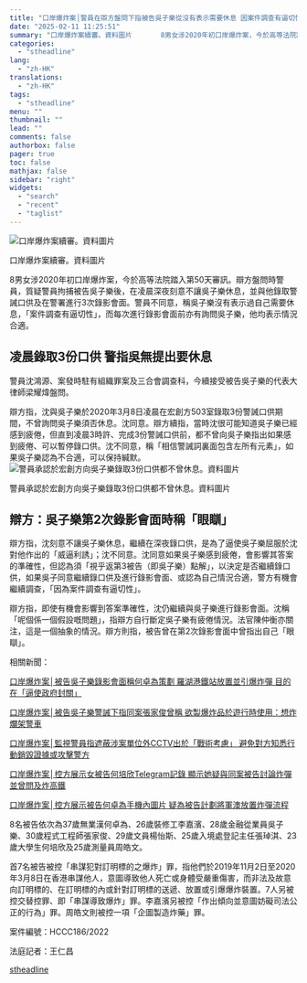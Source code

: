 ```yaml
---
title: "口岸爆炸案│警員在辯方盤問下指被告吳子樂從沒有表示需要休息 因案件調查有逼切性 每次錄影會面前向對方查詢 被告均稱情況合適"
date: "2025-02-11 11:25:51"
summary: "口岸爆炸案續審。資料圖片       8男女涉2020年初口岸爆炸案，今於高等法院踏入第50..."
categories:
  - "stheadline"
lang:
  - "zh-HK"
translations:
  - "zh-HK"
tags:
  - "stheadline"
menu: ""
thumbnail: ""
lead: ""
comments: false
authorbox: false
pager: true
toc: false
mathjax: false
sidebar: "right"
widgets:
  - "search"
  - "recent"
  - "taglist"
---
```


![口岸爆炸案續審。資料圖片](https://image.stheadline.com/f/680p0/0x0/100/none/f82caf5174d1d2db79edf24e04c2eda8/stheadline/inewsmedia/20250211/_2025021111214038285.jpg)

口岸爆炸案續審。資料圖片




8男女涉2020年初口岸爆炸案，今於高等法院踏入第50天審訊。辯方盤問時警員，質疑警員拘捕被告吳子樂後，在凌晨深夜刻意不讓吳子樂休息，並與他錄取警誡口供及在警署進行3次錄影會面。警員不同意，稱吳子樂沒有表示過自己需要休息，「案件調查有逼切性」，而每次進行錄影會面前亦有詢問吳子樂，他均表示情況合適。

凌晨錄取3份口供 警指吳無提出要休息
------------------

警員沈鴻源、案發時駐有組織罪案及三合會調查科，今續接受被告吳子樂的代表大律師梁耀煒盤問。

辯方指，沈與吳子樂於2020年3月8日凌晨在宏創方503室錄取3份警誡口供期間，不曾詢問吳子樂須否休息。沈同意。辯方續指，當時沈很可能知道吳子樂已經感到疲倦，但直到凌晨3時許、完成3份警誡口供前，都不曾向吳子樂指出如果感到疲倦、可以暫停錄口供。沈不同意，稱「相信警誡詞裏面包含左所有元素」，如果吳子樂認為不合適，可以保持緘默。
 ![警員承認於宏創方向吳子樂錄取3份口供都不曾休息。資料圖片](https://image.hkhl.hk/f/1024p0/0x0/100/none/59b9913cde936257f6b37565b4c4ac04/2025-02/173924367590062.jpg)


警員承認於宏創方向吳子樂錄取3份口供都不曾休息。資料圖片




辯方：吳子樂第2次錄影會面時稱「眼瞓」
-------------------

辯方指，沈刻意不讓吳子樂休息，繼續在深夜錄口供，是為了逼使吳子樂屈服於沈對他作出的「威逼利誘」；沈不同意。沈同意如果吳子樂感到疲倦，會影響其答案的準確性，但認為須「視乎返第3被告（即吳子樂）點解」，以決定是否繼續錄口供，如果吳子同意繼續錄口供及進行錄影會面、或認為自己情況合適，警方有機會繼續調查，「因為案件調查有逼切性」。

辯方指，即使有機會影響到答案準確性，沈仍繼續與吳子樂進行錄影會面。沈稱「呢個係一個假設嘅問題」，指辯方自行斷定吳子樂有疲倦情況。法官陳仲衡亦關注，這是一個抽象的情況。辯方則指，被告曾在第2次錄影會面中曾指出自己「眼瞓」。

相關新聞：  

[口岸爆炸案│被告吳子樂錄影會面稱何卓為策劃 羅湖港鐵站放置並引爆炸彈 目的在「逼使政府封關」](https://www.stheadline.com/society/3426457/%E5%8F%A3%E5%B2%B8%E7%88%86%E7%82%B8%E6%A1%88%E8%A2%AB%E5%91%8A%E5%90%B3%E5%AD%90%E6%A8%82%E9%8C%84%E5%BD%B1%E6%9C%83%E9%9D%A2%E7%A8%B1%E4%BD%95%E5%8D%93%E7%82%BA%E7%AD%96%E5%8A%83-%E7%BE%85%E6%B9%96%E6%B8%AF%E9%90%B5%E7%AB%99%E6%94%BE%E7%BD%AE%E4%B8%A6%E5%BC%95%E7%88%86%E7%82%B8%E5%BD%88-%E7%9B%AE%E7%9A%84%E5%9C%A8%E9%80%BC%E4%BD%BF%E6%94%BF%E5%BA%9C%E5%B0%81%E9%97%9C)  

[口岸爆炸案│被告吳子樂警誡下指同案張家俊曾稱 欲製爆炸品於遊行時使用：想炸爛架警車](https://www.stheadline.com/society/3426115/%E5%8F%A3%E5%B2%B8%E7%88%86%E7%82%B8%E6%A1%88%E8%A2%AB%E5%91%8A%E5%90%B3%E5%AD%90%E6%A8%82%E8%AD%A6%E8%AA%A1%E4%B8%8B%E6%8C%87%E5%90%8C%E6%A1%88%E5%BC%B5%E5%AE%B6%E4%BF%8A%E6%9B%BE%E7%A8%B1-%E6%AC%B2%E8%A3%BD%E7%88%86%E7%82%B8%E5%93%81%E6%96%BC%E9%81%8A%E8%A1%8C%E6%99%82%E4%BD%BF%E7%94%A8%E6%83%B3%E7%82%B8%E7%88%9B%E6%9E%B6%E8%AD%A6%E8%BB%8A)  

[口岸爆炸案│監視警員指遮蔽涉案單位外CCTV出於「戰術考慮」 避免對方知悉行動銷毀證據或攻擊警方](https://www.stheadline.com/society/3425778/%E5%8F%A3%E5%B2%B8%E7%88%86%E7%82%B8%E6%A1%88%E7%9B%A3%E8%A6%96%E8%AD%A6%E5%93%A1%E6%8C%87%E9%81%AE%E8%94%BD%E6%B6%89%E6%A1%88%E5%96%AE%E4%BD%8D%E5%A4%96CCTV%E5%87%BA%E6%96%BC%E6%88%B0%E8%A1%93%E8%80%83%E6%85%AE-%E9%81%BF%E5%85%8D%E5%B0%8D%E6%96%B9%E7%9F%A5%E6%82%89%E8%A1%8C%E5%8B%95%E9%8A%B7%E6%AF%80%E8%AD%89%E6%93%9A%E6%88%96%E6%94%BB%E6%93%8A%E8%AD%A6%E6%96%B9)  

[口岸爆炸案│控方展示女被告何培欣Telegram記錄 顯示她疑與同案被告討論炸彈 並曾問及炸高鐵](https://www.stheadline.com/society/3425428/%E5%8F%A3%E5%B2%B8%E7%88%86%E7%82%B8%E6%A1%88%E6%8E%A7%E6%96%B9%E5%B1%95%E7%A4%BA%E5%A5%B3%E8%A2%AB%E5%91%8A%E4%BD%95%E5%9F%B9%E6%AC%A3Telegram%E8%A8%98%E9%8C%84-%E9%A1%AF%E7%A4%BA%E5%A5%B9%E7%96%91%E8%88%87%E5%90%8C%E6%A1%88%E8%A2%AB%E5%91%8A%E8%A8%8E%E8%AB%96%E7%82%B8%E5%BD%88-%E4%B8%A6%E6%9B%BE%E5%95%8F%E5%8F%8A%E7%82%B8%E9%AB%98%E9%90%B5)  

[口岸爆炸案│控方展示被告何卓為手機內圖片 疑為被告計劃將軍澳放置炸彈流程](https://www.stheadline.com/society/3425104/%E5%8F%A3%E5%B2%B8%E7%88%86%E7%82%B8%E6%A1%88%E6%8E%A7%E6%96%B9%E5%B1%95%E7%A4%BA%E8%A2%AB%E5%91%8A%E4%BD%95%E5%8D%93%E7%82%BA%E6%89%8B%E6%A9%9F%E5%85%A7%E5%9C%96%E7%89%87-%E7%96%91%E7%82%BA%E8%A2%AB%E5%91%8A%E8%A8%88%E5%8A%83%E5%B0%87%E8%BB%8D%E6%BE%B3%E6%94%BE%E7%BD%AE%E7%82%B8%E5%BD%88%E6%B5%81%E7%A8%8B)

8名被告依次為37歲無業漢何卓為、26歲裝修工李嘉濱、28歲金融從業員吳子樂、30歲程式工程師張家俊、29歲文員楊怡斯、25歲入境處登記主任張琸淇、23歲大學生何培欣及25歲測量員周皓文。

首7名被告被控「串謀犯對訂明標的之爆炸」罪，指他們於2019年11月2日至2020年3月8日在香港串謀他人，意圖導致他人死亡或身體受嚴重傷害，而非法及故意向訂明標的、在訂明標的內或針對訂明標的送遞、放置或引爆爆炸裝置。7人另被控交替控罪、即「串謀導致爆炸」罪。李嘉濱另被控「作出傾向並意圖妨礙司法公正的行為」罪。周皓文則被控一項「企圖製造炸藥」罪。

案件編號：HCCC186/2022  

法庭記者：王仁昌

[stheadline](https://std.stheadline.com/realtime/article/2052051/即時-港聞-口岸爆炸案│警員在辯方盤問下指被告吳子樂從沒有表示需要休息-因案件調查有逼切性-每次錄影會面前向對方查詢-被告均稱情況合適)
